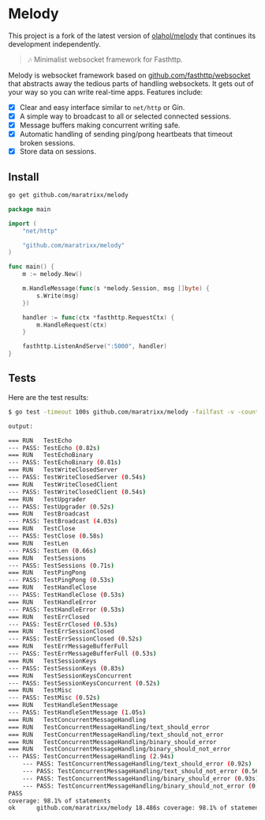 # Melody

This project is a fork of the latest version of [olahol/melody](https://github.com/olahol/melody) that continues its development independently.

> :notes: Minimalist websocket framework for Fasthttp.

Melody is websocket framework based on [github.com/fasthttp/websocket](https://github.com/fasthttp/websocket)
that abstracts away the tedious parts of handling websockets. It gets out of
your way so you can write real-time apps. Features include:

* [x] Clear and easy interface similar to `net/http` or Gin.
* [x] A simple way to broadcast to all or selected connected sessions.
* [x] Message buffers making concurrent writing safe.
* [x] Automatic handling of sending ping/pong heartbeats that timeout broken sessions.
* [x] Store data on sessions.

## Install

```bash
go get github.com/maratrixx/melody
```


```go
package main

import (
	"net/http"

	"github.com/maratrixx/melody"
)

func main() {
	m := melody.New()

	m.HandleMessage(func(s *melody.Session, msg []byte) {
		s.Write(msg)
	})

	handler := func(ctx *fasthttp.RequestCtx) {
		m.HandleRequest(ctx)
	}

	fasthttp.ListenAndServe(":5000", handler)
}
```

## Tests

Here are the test results:
```bash
$ go test -timeout 100s github.com/maratrixx/melody -failfast -v -count=1 -cover

output:

=== RUN   TestEcho
--- PASS: TestEcho (0.82s)
=== RUN   TestEchoBinary
--- PASS: TestEchoBinary (0.81s)
=== RUN   TestWriteClosedServer
--- PASS: TestWriteClosedServer (0.54s)
=== RUN   TestWriteClosedClient
--- PASS: TestWriteClosedClient (0.54s)
=== RUN   TestUpgrader
--- PASS: TestUpgrader (0.52s)
=== RUN   TestBroadcast
--- PASS: TestBroadcast (4.03s)
=== RUN   TestClose
--- PASS: TestClose (0.58s)
=== RUN   TestLen
--- PASS: TestLen (0.66s)
=== RUN   TestSessions
--- PASS: TestSessions (0.71s)
=== RUN   TestPingPong
--- PASS: TestPingPong (0.53s)
=== RUN   TestHandleClose
--- PASS: TestHandleClose (0.53s)
=== RUN   TestHandleError
--- PASS: TestHandleError (0.53s)
=== RUN   TestErrClosed
--- PASS: TestErrClosed (0.53s)
=== RUN   TestErrSessionClosed
--- PASS: TestErrSessionClosed (0.52s)
=== RUN   TestErrMessageBufferFull
--- PASS: TestErrMessageBufferFull (0.53s)
=== RUN   TestSessionKeys
--- PASS: TestSessionKeys (0.83s)
=== RUN   TestSessionKeysConcurrent
--- PASS: TestSessionKeysConcurrent (0.52s)
=== RUN   TestMisc
--- PASS: TestMisc (0.52s)
=== RUN   TestHandleSentMessage
--- PASS: TestHandleSentMessage (1.05s)
=== RUN   TestConcurrentMessageHandling
=== RUN   TestConcurrentMessageHandling/text_should_error
=== RUN   TestConcurrentMessageHandling/text_should_not_error
=== RUN   TestConcurrentMessageHandling/binary_should_error
=== RUN   TestConcurrentMessageHandling/binary_should_not_error
--- PASS: TestConcurrentMessageHandling (2.94s)
    --- PASS: TestConcurrentMessageHandling/text_should_error (0.92s)
    --- PASS: TestConcurrentMessageHandling/text_should_not_error (0.56s)
    --- PASS: TestConcurrentMessageHandling/binary_should_error (0.93s)
    --- PASS: TestConcurrentMessageHandling/binary_should_not_error (0.53s)
PASS
coverage: 98.1% of statements
ok  	github.com/maratrixx/melody	18.486s	coverage: 98.1% of statements
```